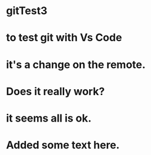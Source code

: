 # gitTest3
# to test git with Vs Code
# it's a change on the remote.
# Does it really work?
# it seems all is ok.
# Added some text here.